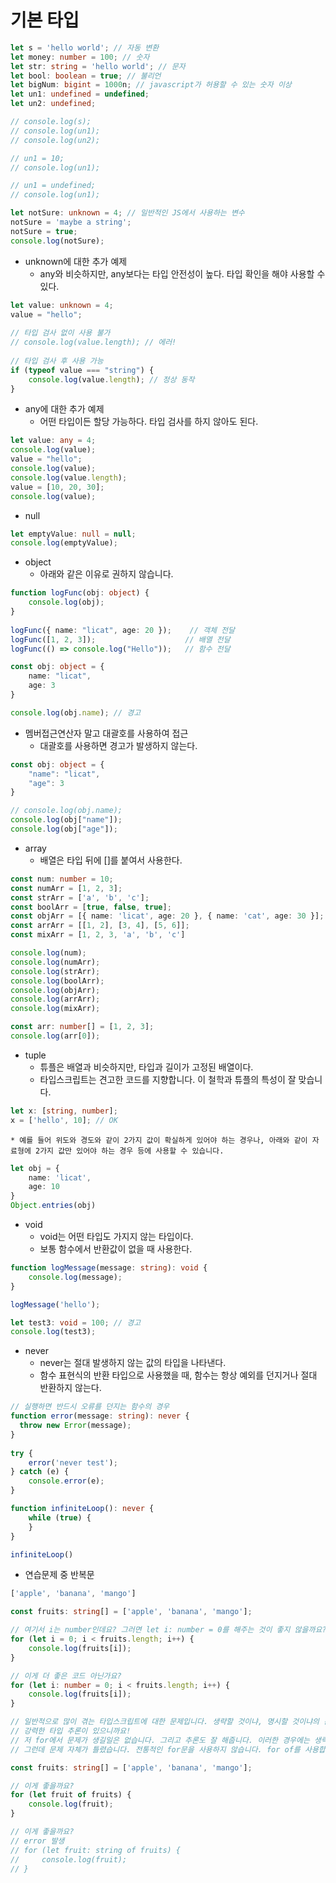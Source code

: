 # 기본 타입

```ts
let s = 'hello world'; // 자동 변환
let money: number = 100; // 숫자
let str: string = 'hello world'; // 문자
let bool: boolean = true; // 불리언
let bigNum: bigint = 1000n; // javascript가 허용할 수 있는 숫자 이상
let un1: undefined = undefined;
let un2: undefined;

// console.log(s);
// console.log(un1);
// console.log(un2);

// un1 = 10;
// console.log(un1);

// un1 = undefined;
// console.log(un1);

let notSure: unknown = 4; // 일반적인 JS에서 사용하는 변수
notSure = 'maybe a string';
notSure = true;
console.log(notSure);
```

* unknown에 대한 추가 예제
    * any와 비슷하지만, any보다는 타입 안전성이 높다. 타입 확인을 해야 사용할 수 있다.

```ts
let value: unknown = 4;
value = "hello";
 
// 타입 검사 없이 사용 불가
// console.log(value.length); // 에러!
 
// 타입 검사 후 사용 가능
if (typeof value === "string") {
    console.log(value.length); // 정상 동작
}
```

* any에 대한 추가 예제
    * 어떤 타입이든 할당 가능하다. 타입 검사를 하지 않아도 된다.
```ts
let value: any = 4;
console.log(value);
value = "hello";
console.log(value);
console.log(value.length);
value = [10, 20, 30];
console.log(value);
```

* null

```ts
let emptyValue: null = null;
console.log(emptyValue);
```

* object
    * 아래와 같은 이유로 권하지 않습니다.
```ts
function logFunc(obj: object) {
    console.log(obj);
}
 
logFunc({ name: "licat", age: 20 });    // 객체 전달
logFunc([1, 2, 3]);                    // 배열 전달
logFunc(() => console.log("Hello"));   // 함수 전달
```

```ts
const obj: object = {
    name: "licat",
    age: 3
}

console.log(obj.name); // 경고
```

* 멤버접근연산자 말고 대괄호를 사용하여 접근
    * 대괄호를 사용하면 경고가 발생하지 않는다.
```ts
const obj: object = {
    "name": "licat",
    "age": 3
}

// console.log(obj.name);
console.log(obj["name"]);
console.log(obj["age"]);
```


* array
    * 배열은 타입 뒤에 []를 붙여서 사용한다.
```ts
const num: number = 10;
const numArr = [1, 2, 3];
const strArr = ['a', 'b', 'c'];
const boolArr = [true, false, true];
const objArr = [{ name: 'licat', age: 20 }, { name: 'cat', age: 30 }];
const arrArr = [[1, 2], [3, 4], [5, 6]];
const mixArr = [1, 2, 3, 'a', 'b', 'c']

console.log(num);
console.log(numArr);
console.log(strArr);
console.log(boolArr);
console.log(objArr);
console.log(arrArr);
console.log(mixArr);
```

```ts
const arr: number[] = [1, 2, 3];
console.log(arr[0]);
```

* tuple
    * 튜플은 배열과 비슷하지만, 타입과 길이가 고정된 배열이다.
    * 타입스크립트는 견고한 코드를 지향합니다. 이 철학과 튜플의 특성이 잘 맞습니다.
```ts
let x: [string, number];
x = ['hello', 10]; // OK
```

    * 예를 들어 위도와 경도와 같이 2가지 값이 확실하게 있어야 하는 경우나, 아래와 같이 자료형에 2가지 값만 있어야 하는 경우 등에 사용할 수 있습니다.
```ts
let obj = {
    name: 'licat',
    age: 10
}
Object.entries(obj)
```


* void
    * void는 어떤 타입도 가지지 않는 타입이다.
    * 보통 함수에서 반환값이 없을 때 사용한다.
```ts
function logMessage(message: string): void {
    console.log(message);
}

logMessage('hello');
```

```ts
let test3: void = 100; // 경고
console.log(test3);
```

* never
    * never는 절대 발생하지 않는 값의 타입을 나타낸다.
    * 함수 표현식의 반환 타입으로 사용했을 때, 함수는 항상 예외를 던지거나 절대 반환하지 않는다.
```ts
// 실행하면 반드시 오류를 던지는 함수의 경우
function error(message: string): never {
  throw new Error(message);
}
 
try {
    error('never test');
} catch (e) {
    console.error(e);
}

function infiniteLoop(): never {
    while (true) {
    }
}

infiniteLoop()
```


* 연습문제 중 반복문
```ts
['apple', 'banana', 'mango']
```

```ts
const fruits: string[] = ['apple', 'banana', 'mango'];

// 여기서 i는 number인데요? 그러면 let i: number = 0를 해주는 것이 좋지 않을까요?
for (let i = 0; i < fruits.length; i++) {
    console.log(fruits[i]);
}

// 이게 더 좋은 코드 아닌가요?
for (let i: number = 0; i < fruits.length; i++) {
    console.log(fruits[i]);
}

// 일반적으로 많이 겪는 타입스크립트에 대한 문제입니다. 생략할 것이냐, 명시할 것이냐의 문제입니다.
// 강력한 타입 추론이 있으니까요!
// 저 for에서 문제가 생길일은 없습니다. 그리고 추론도 잘 해줍니다. 이러한 경우에는 생략해도 됩니다.
// 그런데 문제 자체가 틀렸습니다. 전통적인 for문을 사용하지 않습니다. for of를 사용합니다. google coding convention에도 언급되어 있습니다. 객체의 요소를 순회할 때는 for of를 사용합니다.
```

```ts
const fruits: string[] = ['apple', 'banana', 'mango'];

// 이게 좋을까요?
for (let fruit of fruits) {
    console.log(fruit);
}

// 이게 좋을까요?
// error 발생
// for (let fruit: string of fruits) {
//     console.log(fruit);
// }
```
